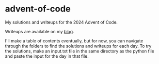 # advent-of-code
My solutions and writeups for the 2024 Advent of Code.

Writeups are available on my [blog](https://astr0clad.github.io/blog/).

I'll make a table of contents eventually, but for now, you can navigate through the folders to find the solutions and writeups for each day. To try the solutions, make an input.txt file in the same directory as the python file and paste the input for the day in that file.
